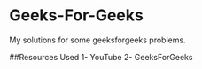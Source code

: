 # Geeks-For-Geeks

My solutions for some geeksforgeeks problems.

##Resources Used
1- YouTube
2- GeeksForGeeks
